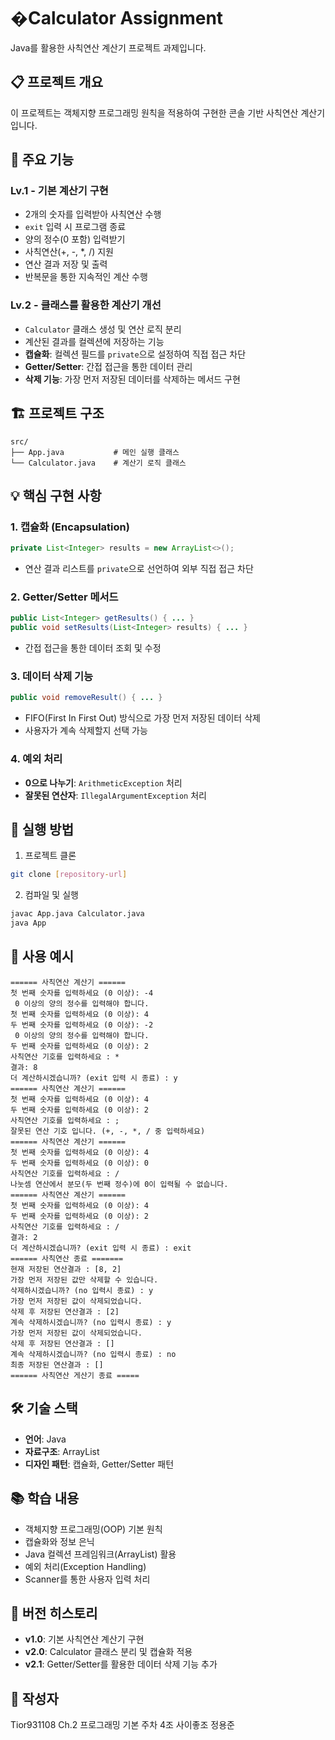 # �Calculator Assignment

Java를 활용한 사칙연산 계산기 프로젝트 과제입니다.

## 📋 프로젝트 개요

이 프로젝트는 객체지향 프로그래밍 원칙을 적용하여 구현한 콘솔 기반 사칙연산 계산기입니다.

## 🎯 주요 기능

### Lv.1 - 기본 계산기 구현
- 2개의 숫자를 입력받아 사칙연산 수행
- `exit` 입력 시 프로그램 종료
- 양의 정수(0 포함) 입력받기
- 사칙연산(+, -, *, /) 지원
- 연산 결과 저장 및 출력
- 반복문을 통한 지속적인 계산 수행

### Lv.2 - 클래스를 활용한 계산기 개선
- `Calculator` 클래스 생성 및 연산 로직 분리
- 계산된 결과를 컬렉션에 저장하는 기능
- **캡슐화**: 컬렉션 필드를 `private`으로 설정하여 직접 접근 차단
- **Getter/Setter**: 간접 접근을 통한 데이터 관리
- **삭제 기능**: 가장 먼저 저장된 데이터를 삭제하는 메서드 구현

## 🏗️ 프로젝트 구조

```
src/
├── App.java           # 메인 실행 클래스
└── Calculator.java    # 계산기 로직 클래스
```

## 💡 핵심 구현 사항

### 1. 캡슐화 (Encapsulation)
```java
private List<Integer> results = new ArrayList<>();
```
- 연산 결과 리스트를 `private`으로 선언하여 외부 직접 접근 차단

### 2. Getter/Setter 메서드
```java
public List<Integer> getResults() { ... }
public void setResults(List<Integer> results) { ... }
```
- 간접 접근을 통한 데이터 조회 및 수정

### 3. 데이터 삭제 기능
```java
public void removeResult() { ... }
```
- FIFO(First In First Out) 방식으로 가장 먼저 저장된 데이터 삭제
- 사용자가 계속 삭제할지 선택 가능

### 4. 예외 처리
- **0으로 나누기**: `ArithmeticException` 처리
- **잘못된 연산자**: `IllegalArgumentException` 처리

## 🚀 실행 방법

1. 프로젝트 클론
```bash
git clone [repository-url]
```

2. 컴파일 및 실행
```bash
javac App.java Calculator.java
java App
```

## 📝 사용 예시

```
====== 사칙연산 계산기 ======
첫 번째 숫자를 입력하세요 (0 이상): -4
 0 이상의 양의 정수를 입력해야 합니다.
첫 번째 숫자를 입력하세요 (0 이상): 4
두 번째 숫자를 입력하세요 (0 이상): -2
 0 이상의 양의 정수를 입력해야 합니다.
두 번째 숫자를 입력하세요 (0 이상): 2
사칙연산 기호를 입력하세요 : *
결과: 8
더 계산하시겠습니까? (exit 입력 시 종료) : y
====== 사칙연산 계산기 ======
첫 번째 숫자를 입력하세요 (0 이상): 4
두 번째 숫자를 입력하세요 (0 이상): 2
사칙연산 기호를 입력하세요 : ;
잘못된 연산 기호 입니다. (+, -, *, / 중 입력하세요)
====== 사칙연산 계산기 ======
첫 번째 숫자를 입력하세요 (0 이상): 4
두 번째 숫자를 입력하세요 (0 이상): 0
사칙연산 기호를 입력하세요 : /
나눗셈 연산에서 분모(두 번째 정수)에 0이 입력될 수 없습니다.
====== 사칙연산 계산기 ======
첫 번째 숫자를 입력하세요 (0 이상): 4
두 번째 숫자를 입력하세요 (0 이상): 2
사칙연산 기호를 입력하세요 : /
결과: 2
더 계산하시겠습니까? (exit 입력 시 종료) : exit
====== 사칙연산 종료 =======
현재 저장된 연산결과 : [8, 2]
가장 먼저 저장된 값만 삭제할 수 있습니다.
삭제하시겠습니까? (no 입력시 종료) : y
가장 먼저 저장된 값이 삭제되었습니다.
삭제 후 저장된 연산결과 : [2]
계속 삭제하시겠습니까? (no 입력시 종료) : y
가장 먼저 저장된 값이 삭제되었습니다.
삭제 후 저장된 연산결과 : []
계속 삭제하시겠습니까? (no 입력시 종료) : no
최종 저장된 연산결과 : []
====== 사칙연산 게산기 종료 =====

```

## 🛠️ 기술 스택

- **언어**: Java
- **자료구조**: ArrayList
- **디자인 패턴**: 캡슐화, Getter/Setter 패턴

## 📚 학습 내용

- 객체지향 프로그래밍(OOP) 기본 원칙
- 캡슐화와 정보 은닉
- Java 컬렉션 프레임워크(ArrayList) 활용
- 예외 처리(Exception Handling)
- Scanner를 통한 사용자 입력 처리

## 🔄 버전 히스토리

- **v1.0**: 기본 사칙연산 계산기 구현
- **v2.0**: Calculator 클래스 분리 및 캡슐화 적용
- **v2.1**: Getter/Setter를 활용한 데이터 삭제 기능 추가

## 👤 작성자

Tior931108 Ch.2 프로그래밍 기본 주차 4조 사이좋조 정용준
